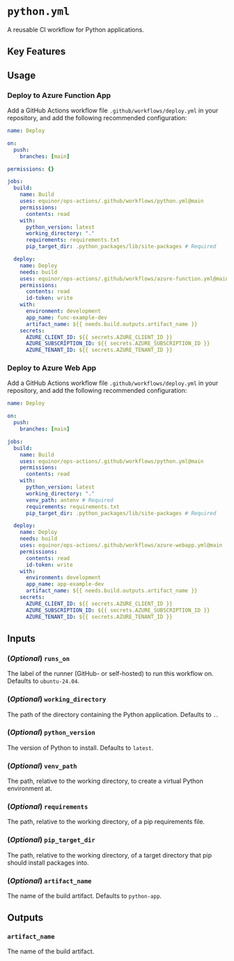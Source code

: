 # `python.yml`

A reusable CI workflow for Python applications.

## Key Features

<!-- TODO(@hknutsen) -->

## Usage

### Deploy to Azure Function App

Add a GitHub Actions workflow file `.github/workflows/deploy.yml` in your repository, and add the following recommended configuration:

```yaml
name: Deploy

on:
  push:
    branches: [main]

permissions: {}

jobs:
  build:
    name: Build
    uses: equinor/ops-actions/.github/workflows/python.yml@main
    permissions:
      contents: read
    with:
      python_version: latest
      working_directory: "."
      requirements: requirements.txt
      pip_target_dir: .python_packages/lib/site-packages # Required

  deploy:
    name: Deploy
    needs: build
    uses: equinor/ops-actions/.github/workflows/azure-function.yml@main
    permissions:
      contents: read
      id-token: write
    with:
      environment: development
      app_name: func-example-dev
      artifact_name: ${{ needs.build.outputs.artifact_name }}
    secrets:
      AZURE_CLIENT_ID: ${{ secrets.AZURE_CLIENT_ID }}
      AZURE_SUBSCRIPTION_ID: ${{ secrets.AZURE_SUBSCRIPTION_ID }}
      AZURE_TENANT_ID: ${{ secrets.AZURE_TENANT_ID }}
```

### Deploy to Azure Web App

Add a GitHub Actions workflow file `.github/workflows/deploy.yml` in your repository, and add the following recommended configuration:

```yaml
name: Deploy

on:
  push:
    branches: [main]

jobs:
  build:
    name: Build
    uses: equinor/ops-actions/.github/workflows/python.yml@main
    permissions:
      contents: read
    with:
      python_version: latest
      working_directory: "."
      venv_path: antenv # Required
      requirements: requirements.txt
      pip_target_dir: .python_packages/lib/site-packages # Required

  deploy:
    name: Deploy
    needs: build
    uses: equinor/ops-actions/.github/workflows/azure-webapp.yml@main
    permissions:
      contents: read
      id-token: write
    with:
      environment: development
      app_name: app-example-dev
      artifact_name: ${{ needs.build.outputs.artifact_name }}
    secrets:
      AZURE_CLIENT_ID: ${{ secrets.AZURE_CLIENT_ID }}
      AZURE_SUBSCRIPTION_ID: ${{ secrets.AZURE_SUBSCRIPTION_ID }}
      AZURE_TENANT_ID: ${{ secrets.AZURE_TENANT_ID }}
```

## Inputs

### (*Optional*) `runs_on`

The label of the runner (GitHub- or self-hosted) to run this workflow on. Defaults to `ubuntu-24.04`.

### (*Optional*) `working_directory`

The path of the directory containing the Python application. Defaults to `.`.

### (*Optional*) `python_version`

The version of Python to install. Defaults to `latest`.

### (*Optional*) `venv_path`

The path, relative to the working directory, to create a virtual Python environment at.

### (*Optional*) `requirements`

The path, relative to the working directory, of a pip requirements file.

### (*Optional*) `pip_target_dir`

The path, relative to the working directory, of a target directory that pip should install packages into.

### (*Optional*) `artifact_name`

The name of the build artifact. Defaults to `python-app`.

## Outputs

### `artifact_name`

The name of the build artifact.

